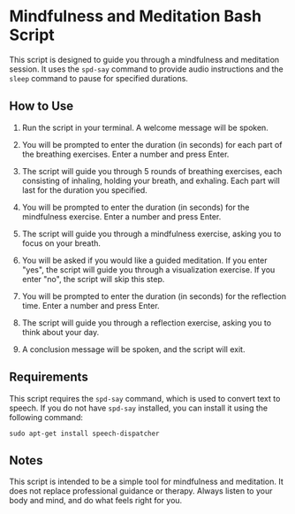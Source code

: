 # Mindfulness and Meditation Bash Script

This script is designed to guide you through a mindfulness and meditation session. It uses the `spd-say` command to provide audio instructions and the `sleep` command to pause for specified durations.

## How to Use

1. Run the script in your terminal. A welcome message will be spoken.

2. You will be prompted to enter the duration (in seconds) for each part of the breathing exercises. Enter a number and press Enter.

3. The script will guide you through 5 rounds of breathing exercises, each consisting of inhaling, holding your breath, and exhaling. Each part will last for the duration you specified.

4. You will be prompted to enter the duration (in seconds) for the mindfulness exercise. Enter a number and press Enter.

5. The script will guide you through a mindfulness exercise, asking you to focus on your breath.

6. You will be asked if you would like a guided meditation. If you enter "yes", the script will guide you through a visualization exercise. If you enter "no", the script will skip this step.

7. You will be prompted to enter the duration (in seconds) for the reflection time. Enter a number and press Enter.

8. The script will guide you through a reflection exercise, asking you to think about your day.

9. A conclusion message will be spoken, and the script will exit.

## Requirements

This script requires the `spd-say` command, which is used to convert text to speech. If you do not have `spd-say` installed, you can install it using the following command:

```
sudo apt-get install speech-dispatcher
```

## Notes

This script is intended to be a simple tool for mindfulness and meditation. It does not replace professional guidance or therapy. Always listen to your body and mind, and do what feels right for you.
